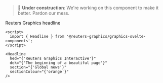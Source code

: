 
> 🔨 **Under construction**: We're working on this component to make it better. Pardon our mess.

Reuters Graphics headline

```svelte
<script>
  import { Headline } from '@reuters-graphics/graphics-svelte-components';
</script>

<Headline
  hed="{'Reuters Graphics Interactive'}"
  dek="{'The beginning of a beautiful page'}"
  section="{'Global news'}"
  sectionColour="{'orange'}"
/>
```
